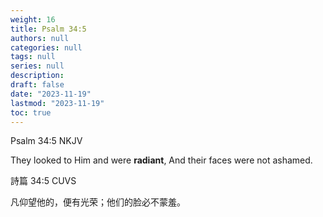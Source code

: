 ```yaml
---
weight: 16
title: Psalm 34:5
authors: null
categories: null
tags: null
series: null
description: 
draft: false
date: "2023-11-19"
lastmod: "2023-11-19"
toc: true
---
```


<!--more-->


Psalm 34:5 NKJV  

They looked to Him and were <b>radiant</b>, And their faces were not ashamed.   

詩篇 34:5 CUVS

凡仰望他的，便有光荣；他们的脸必不蒙羞。

